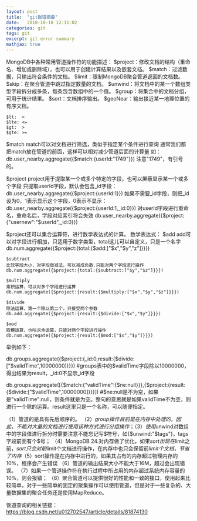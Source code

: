 ```yaml
---
layout: post
title:  "git报错摘要"
date:   2018-10-18 12:11:02
categories: git
tags: git
excerpt: git error summary
mathjax: true
---
```


MongoDB中各种常用管道操作符的功能描述：
$project：修改文档的结构（重命名、增加或删除域），也可以用于创建计算结果以及嵌套文档。
$match：过滤数据，只输出符合条件的文档。
$limit：限制MongoDB聚合管道返回的文档数。
$skip：在聚合管道中跳过指定数量的文档。
$unwind：将文档中的某一个数组类型字段拆分成多条，每条包含数组中的一个值。
$group：将集合中的文档分组，可用于统计结果。
$sort：文档排序输出。
$geoNear：输出接近某一地理位置的有序文档。 

```
$lt:  <  
$lte: <=  
$gt:  >  
$gte: >=   
```
$match
match可以对文档进行筛选，类似于指定某个条件进行查询
通常我们都把match放在管道的前面，这样可以相对减少管道后面的计算量
如：
db.user_nearby.aggregate({$match:{userId:"1749"}})
注意"1749"，有引号的。

$project
project用于提取某一个或多个特定的字段，也可以屏蔽显示某一个或多个字段
只提取userId字段，默认会包含_id字段：
db.user_nearby.aggregate({$project:{userId:1}})
如果不需要_id字段，则把_id设为0，1表示显示这个字段，0表示不显示：
db.user_nearby.aggregate({$project:{userId:1,_id:0}})
对userId字段进行重命名，重命名后，字段对应索引将会失效
db.user_nearby.aggregate({$project:{"usernew":"$userId",_id:0}})

$project还可以集合运算符，进行数学表达式的计算。
数学表达式：
	$add
	add可以对字段进行相加，只适用于数字类型，total这儿可以自定义，只是一个名字
	db.num.aggregate({$project:{total:{$add:["$x","$y","z"]}}})

	$subtract
	比较字段大小，对字段做减法，可以减成负数.只能对两个字段进行操作
	db.num.aggregate({$project:{total:{$subtract:["$y","$z"]}}})

	$multiply
	乘积运算，可以对多个字段进行运算
	db.num.aggregate({$project:{result:{$multiply:["$x","$y","$z"]}}})

	$divide
	除法运算，第一个除以第二个，只接受两个参数
	db.add.aggregate({$project:{result:{$divide:["$x","$y"]}}})

	$mod
	取模运算，也叫求余运算，只能对两个字段进行操作
	db.num.aggregate({$project:{result:{$mod:["$x","$y"]}}})


举例如下：

db.groups.aggregate({$project:{_id:0,result:{$divide:["$validTime",10000000]}}})
#groups表中的$validTime字段除以10000000，得出结果为result，_id:0不显示_id字段

db.groups.aggregate([{$match:{"validTime":{$ne:null}}},{$project:{result:{$divide:["$validTime",10000000]}}}])
#$ne:null是不为空，如果是"validTime":null，则条件就是为空。整句的意思就是如果validTime不为空，则进行一个除的运算。result这里只是一个名称，可以随便指定。





（1）管道的是具有先后顺序的。
（2）$group操作目前是在内存中处理的，因此，不能对大量的文档进行使用该种方式进行分组操作；
（3）使用$unwind对数组中的字段值进行拆分时需要注意不能忘记写$符号，如{$unwind:"$tags"}，tags字段前面有个$号；
（4）MongoDB 24.对内存做了优化，如果$sort出现在$limit之前，$sort只会对前$limit个文档进行操作，在内存中也只会保留前$limit个文档，节省了内存
（5）$sort操作是在内存中进行的，如果其占有的内存超过物理内存的10%，程序会产生错误
（6）管道的输出结果大小不能大于16M，超过会出现错误。
（7）如果一个管道操作符在执行过程中所占用的内存超过系统内存容量的10%，则会报错；
（8）聚合管道可以提供很好的性能和一致的接口，使用起来比较简单，对于一些简单的固定的聚集操作可以使用管道，但是对于一些复杂的、大量数据集的聚合任务还是使用MapReduce。

管道查询的相关链接：
https://blog.csdn.net/u012702547/article/details/81874130